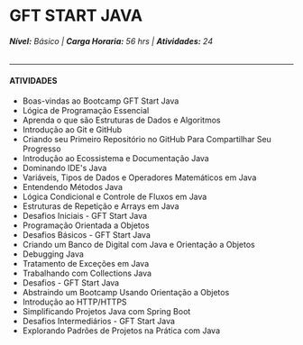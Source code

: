 #  GFT START JAVA 

###### **Nível:** Básico     |                       **Carga Horaria:** 56 hrs                 |         **Atividades:** 24 

_______________________

#### ATIVIDADES

- Boas-vindas ao Bootcamp GFT Start  Java
- Lógica de Programação Essencial
- Aprenda o que são Estruturas de Dados e Algoritmos
- Introdução ao Git e GitHub
- Criando seu Primeiro Repositório no GitHub Para Compartilhar Seu Progresso
- Introdução ao Ecossistema e Documentação Java
- Dominando IDE's Java
- Variáveis, Tipos de Dados e Operadores Matemáticos em Java
- Entendendo Métodos Java
- Lógica Condicional e Controle de Fluxos em Java
- Estruturas de Repetição e Arrays em Java
- Desafios Iniciais - GFT Start  Java
- Programação Orientada a Objetos
- Desafios Básicos - GFT Start Java
- Criando um Banco de Digital com Java e Orientação a Objetos
- Debugging Java
- Tratamento de Exceções em Java
- Trabalhando com Collections Java
- Desafios - GFT Start Java
- Abstraindo um Bootcamp Usando Orientação a Objetos
- Introdução ao HTTP/HTTPS
- Simplificando Projetos Java com Spring Boot
- Desafios Intermediários - GFT Start Java
- Explorando Padrões de Projetos na Prática com Java
